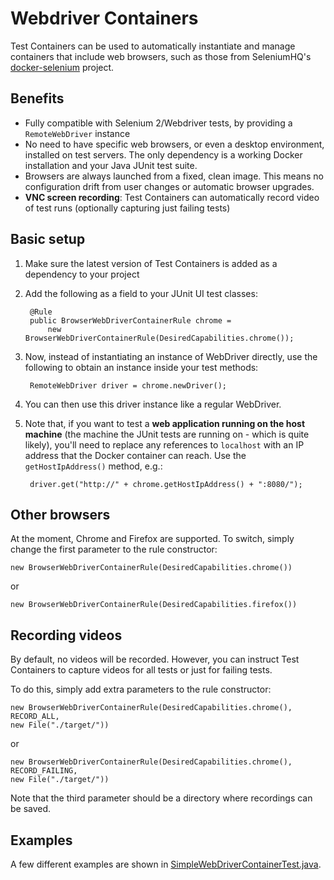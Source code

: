 # Webdriver Containers

Test Containers can be used to automatically instantiate and manage containers that include web browsers, such as those from SeleniumHQ's [docker-selenium](https://github.com/SeleniumHQ/docker-selenium) project.

## Benefits

* Fully compatible with Selenium 2/Webdriver tests, by providing a `RemoteWebDriver` instance
* No need to have specific web browsers, or even a desktop environment, installed on test servers. The only dependency is a working Docker installation and your Java JUnit test suite.
* Browsers are always launched from a fixed, clean image. This means no configuration drift from user changes or automatic browser upgrades.
* **VNC screen recording**: Test Containers can automatically record video of test runs (optionally capturing just failing tests)

## Basic setup

1. Make sure the latest version of Test Containers is added as a dependency to your project
2. Add the following as a field to your JUnit UI test classes:
	
        @Rule
        public BrowserWebDriverContainerRule chrome = 
            new BrowserWebDriverContainerRule(DesiredCapabilities.chrome());
        
3. Now, instead of instantiating an instance of WebDriver directly, use the following to obtain an instance inside your test methods:

        RemoteWebDriver driver = chrome.newDriver();

4. You can then use this driver instance like a regular WebDriver.
5. Note that, if you want to test a **web application running on the host machine** (the machine the JUnit tests are running on - which is quite likely), you'll need to replace any references to `localhost` with an IP address that the Docker container can reach. Use the `getHostIpAddress()` method, e.g.:

        driver.get("http://" + chrome.getHostIpAddress() + ":8080/");
        
## Other browsers

At the moment, Chrome and Firefox are supported. To switch, simply change the first parameter to the rule constructor:

    new BrowserWebDriverContainerRule(DesiredCapabilities.chrome())
        
or

    new BrowserWebDriverContainerRule(DesiredCapabilities.firefox())

## Recording videos

By default, no videos will be recorded. However, you can instruct Test Containers to capture videos for all tests or just for failing tests.

To do this, simply add extra parameters to the rule constructor:

    new BrowserWebDriverContainerRule(DesiredCapabilities.chrome(), 
    RECORD_ALL, 
    new File("./target/"))
    
or

    new BrowserWebDriverContainerRule(DesiredCapabilities.chrome(), 
    RECORD_FAILING, 
    new File("./target/"))
    
Note that the third parameter should be a directory where recordings can be saved.

## Examples

A few different examples are shown in [SimpleWebDriverContainerTest.java](https://github.com/testcontainers/testcontainers-java/blob/master/modules/selenium/src/test/java/org/testcontainers/junit/SimpleWebDriverContainerTest.java).
